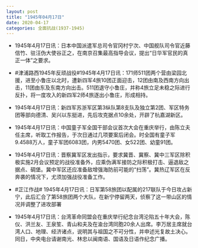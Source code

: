 ```yaml
---
layout: post
title: "1945年04月17日"
date: 2020-04-17
categories: 全面抗战(1937-1945)
---
```


<meta name="referrer" content="no-referrer" />

- 1945年4月17日讯：日本中国派遣军总司令官冈村宁次、中国舰队司令官近藤信竹、驻汪伪大使谷正之，在南京召集最高指导会议，提出“日华军官民的真正一体”之要求。 

- #津浦路西1945年反顽战役#1945年4月17日讯：171师511团两个营由梁园北援，进至小鲁庄以北时，遭新四军4旅10团正面迎击，12团由南及西南方向出击，11团由东及东南方向出击。511团退守小鲁庄，并称4旅立足未稳之际进行反扑，将一度攻入的新四军2师4旅逐出小鲁庄，形成相持。 

- 1945年4月17日讯：新四军苏浙军区第3纵队第8支队及独立第2团、军区特务团等部向德清、吴兴以东挺进，先后攻克据点10余处，开辟了杭嘉湖新区。 

- 1945年4月17日讯：中国童子军全国干部会议首次大会在重庆举行，由陈立夫任主席，听取工作报告，于次日通过几项要案后闭会。时全国有童子军9.4588万人，童子军团6083团，内男5470团、女522团、幼童91团。 

- 1945年4月17日讯：晋察冀军区发出指示，要求冀晋、冀察、冀中三军区除积极实施2月会议预定的战役准备外，应乘伪满军接防之际积极打击、逼退敌之据点、碉堡。冀中军区还应准备敌增强海防前可能的“扫荡”。冀热辽军区在反奔袭的情况下，尤须加强战役准备工作。 

- #芷江作战# 1945年4月17日讯：日军第58旅团以配属的217联队于今日攻占新宁，此后汇合了第58旅团两个大队，在新宁停留两天，侦察了这一带山区的情况并调整了进攻部署 

- 1945年4月17日讯：台湾革命同盟会在重庆举行纪念台湾沦陷五十年大会，陈仪、洪兰友、王泉笙、青山和夫及在渝台湾同胞20余人出席。李万居主席就台湾人口、地理、经济诸点，说明其与祖国之不可分性，并申述光复故土决心。同日，中央电台请谢南光、林忠以闽南语、国语及日语作纪念广播。 

